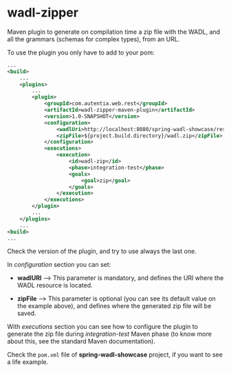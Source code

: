 wadl-zipper
===========

Maven plugin to generate on compilation time a zip file with the WADL, and all the grammars (schemas for complex types),
from an URL.

To use the plugin you only have to add to your pom:

```xml
...
<build>
    ...
    <plugins>
        ...
        <plugin>
            <groupId>com.autentia.web.rest</groupId>
            <artifactId>wadl-zipper-maven-plugin</artifactId>
            <version>1.0-SNAPSHOT</version>
            <configuration>
                <wadlUri>http://localhost:8080/spring-wadl-showcase/rest/wadl</wadlUri>
                <zipFile>${project.build.directory}/wadl.zip</zipFile>
            </configuration>
            <executions>
                <execution>
                    <id>wadl-zip</id>
                    <phase>integration-test</phase>
                    <goals>
                        <goal>zip</goal>
                    </goals>
                </execution>
            </executions>
        </plugin>
        ...
    </plugins>
    ...
<build>
...
```

Check the version of the plugin, and try to use always the last one.

In _configuration_ section you can set:

 *  **wadlURI** --> This parameter is mandatory, and defines the URI where the WADL resource is located.

 *  **zipFile** --> This parameter is optional (you can see its default value on the example above), and defines
    where the generated zip file will be saved.

With _executions_ section you can see how to configure the plugin to generate the zip file during _integration-test_
Maven phase (to know more about this, see the standard Maven documentation).

Check the `pom.xml` file of **spring-wadl-showcase** project, if you want to see a life example.

